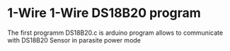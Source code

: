 # 1-Wire 1-Wire DS18B20 program
The first programm DS18B20.c is arduino program allows to communicate with DS18B20 Sensor in parasite power mode
